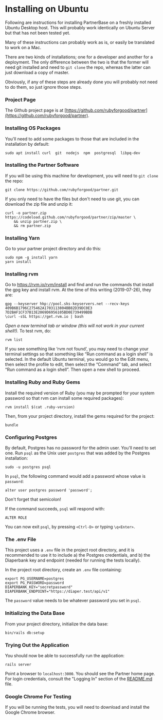 # Installing on Ubuntu

Following are instructions for installing PartnerBase on a freshly installed Ubuntu Desktop host. This will probably work identically on Ubuntu Server but that has not been tested yet.

Many of these instructions can probably work as is, or easily be translated to work on a Mac.

There are two kinds of installations; one for a developer and another for a deployment. The only difference between the two is that the former will need git installed and need to `git clone` the repo, whereas the latter can just download a copy of master.

Obviously, if any of these steps are already done you will probably not need to do them, so just ignore those steps.


### Project Page

The Github project page is at [https://github.com/rubyforgood/partner](https://github.com/rubyforgood/partner).


### Installing OS Packages

You'll need to add some packages to those that are included in the installation by default:

`sudo apt install curl  git  nodejs  npm  postgresql  libpq-dev`


### Installing the Partner Software

If you will be using this machine for development, you will need to `git clone` the repo:

`git clone https://github.com/rubyforgood/partner.git`

If you only need to have the files but don't need to use git, you can download the zip file and unzip it:

```
curl -o partner.zip https://codeload.github.com/rubyforgood/partner/zip/master \
    && unzip partner.zip \
    && rm partner.zip
```


### Installing Yarn
 
Go to your partner project directory and do this:

```
sudo npm -g install yarn
yarn install
```


### Installing rvm

Go to https://rvm.io/rvm/install and find and run the commands that install the gpg key and install rvm. At the time of this writing (2019-07-26), they are:

```
gpg --keyserver hkp://pool.sks-keyservers.net --recv-keys 409B6B1796C275462A1703113804BB82D39DC0E3 7D2BAF1CF37B13E2069D6956105BD0E739499BDB
\curl -sSL https://get.rvm.io | bash
```

_Open a new terminal tab or window (this will not work in your current shell!)._ To test rvm, do:

`rvm list`

If you see something like ‘rvm not found’, you may need to change your terminal settings so that something like “Run command as a login shell” is selected. In the default Ubuntu terminal, you would go to the Edit menu, then select the profile to edit, then select the “Command” tab, and select “Run command as a login shell”. Then open a new shell to proceed.


### Installing Ruby and Ruby Gems

Install the required version of Ruby (you may be prompted for your system password so that rvm can install some required packages):

`rvm install $(cat .ruby-version)`

Then, from your project directory, install the gems required for the project:

`bundle`


### Configuring Postgres

By default, Postgres has no password for the admin user. You'll need to set one. Run `psql` as the Unix user `postgres` that was added by the Postgres installation:

`sudo -u postgres psql`

In `psql`, the following command would add a password whose value is `password`:

`alter user postgres password 'password';`

Don't forget that semicolon!

If the command succeeds, `psql` will respond with:

`ALTER ROLE`

You can now exit `psql`, by pressing `<Ctrl-D>` or typing `\q<Enter>`.


### The .env File

This project uses a `.env` file in the project root directory, and it is recommended to use it to include a) the Postgres credentials, and b) the Diaperbank key and endpoint (needed for running the tests locally).

In the project root directory, create an `.env` file containing:

```
export PG_USERNAME=postgres
export PG_PASSWORD=password
DIAPERBANK_KEY="secretpassword"
DIAPERBANK_ENDPOINT="https://diaper.test/api/v1"
```

The `password` value needs to be whatever password you set in `psql`.


### Initializing the Data Base

From your project directory, initialize the data base:

`bin/rails db:setup`


### Trying Out the Application

You should now be able to successfully run the application:

`rails server`

Point a browser to `localhost:3000`. You should see the Partner home page. For login credentials, consult the "Logging In" section of the [README.md](README.md) file.


### Google Chrome For Testing

If you will be running the tests, you will need to download and install the Google Chrome browser.

